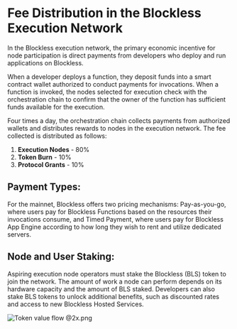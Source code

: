 # Fee Distribution in the Blockless Execution Network

In the Blockless execution network, the primary economic incentive for node participation is direct payments from developers who deploy and run applications on Blockless.

When a developer deploys a function, they deposit funds into a smart contract wallet authorized to conduct payments for invocations. When a function is invoked, the nodes selected for execution check with the orchestration chain to confirm that the owner of the function has sufficient funds available for the execution.

Four times a day, the orchestration chain collects payments from authorized wallets and distributes rewards to nodes in the execution network. The fee collected is distributed as follows:

1. **Execution Nodes** - 80%
2. **Token Burn** - 10%
3. **Protocol Grants** - 10%

## **Payment Types:**

For the mainnet, Blockless offers two pricing mechanisms: Pay-as-you-go, where users pay for Blockless Functions based on the resources their invocations consume, and Timed Payment, where users pay for Blockless App Engine according to how long they wish to rent and utilize dedicated servers.

## **Node and User Staking:**

Aspiring execution node operators must stake the Blockless (BLS) token to join the network. The amount of work a node can perform depends on its hardware capacity and the amount of BLS staked. Developers can also stake BLS tokens to unlock additional benefits, such as discounted rates and access to new Blockless Hosted Services.

![Token value flow @2x.png](/docs/protocol/economics/Token_value_flow_2x.png)

##